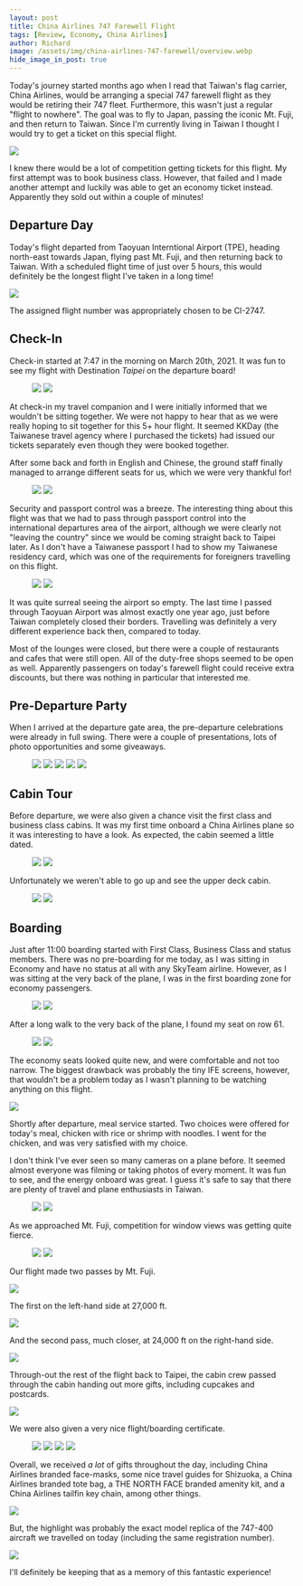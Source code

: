 ```yaml
---
layout: post
title: China Airlines 747 Farewell Flight
tags: [Review, Economy, China Airlines]
author: Richard
image: /assets/img/china-airlines-747-farewell/overview.webp
hide_image_in_post: true
---
```


Today's journey started months ago when I read that Taiwan's flag carrier, China Airlines, would be arranging a special 747 farewell flight as they would be retiring their 747 fleet. Furthermore, this wasn't just a regular "flight to nowhere". The goal was to fly to Japan, passing the iconic Mt. Fuji, and then return to Taiwan. Since I'm currently living in Taiwan I thought I would try to get a ticket on this special flight.

<img src="/assets/img/china-airlines-747-farewell/kkday.png" />

I knew there would be a lot of competition getting tickets for this flight. My first attempt was to book business class. However, that failed and I made another attempt and luckily was able to get an economy ticket instead. Apparently they sold out within a couple of minutes!

## Departure Day

Today's flight departed from Taoyuan Interntional Airport (TPE), heading north-east towards Japan, flying past Mt. Fuji, and then returning back to Taiwan. With a scheduled flight time of just over 5 hours, this would definitely be the longest flight I've taken in a long time!

<img src="/assets/img/china-airlines-747-farewell/flight-map1.png" />

The assigned flight number was appropriately chosen to be CI-2747.

## Check-In

Check-in started at 7:47 in the morning on March 20th, 2021. It was fun to see my flight with Destination *Taipei* on the departure board!

<figure>
  <img src="/assets/img/china-airlines-747-farewell/checkin1.webp" class="half" />
  <img src="/assets/img/china-airlines-747-farewell/checkin2.webp" class="half" />
</figure>

At check-in my travel companion and I were initially informed that we wouldn't be sitting together. We were not happy to hear that as we were really hoping to sit together for this 5+ hour flight. It seemed KKDay (the Taiwanese travel agency where I purchased the tickets) had issued our tickets separately even though they were booked together.

After some back and forth in English and Chinese, the ground staff finally managed to arrange different seats for us, which we were very thankful for!

<figure>
  <img src="/assets/img/china-airlines-747-farewell/boarding-pass.webp" class="half" />
  <img src="/assets/img/china-airlines-747-farewell/checkin4.webp" class="half" />
</figure>

Security and passport control was a breeze. The interesting thing about this flight was that we had to pass through passport control into the international departures area of the airport, although we were clearly not "leaving the country" since we would be coming straight back to Taipei later. As I don't have a Taiwanese passport I had to show my Taiwanese residency card, which was one of the requirements for foreigners travelling on this flight.

<figure>
  <img src="/assets/img/china-airlines-747-farewell/airport.webp" class="half" />
  <img src="/assets/img/china-airlines-747-farewell/checkin3.webp" class="half" />
</figure>

It was quite surreal seeing the airport so empty. The last time I passed through Taoyuan Airport was almost exactly one year ago, just before Taiwan completely closed their borders. Travelling was definitely a very different experience back then, compared to today.

Most of the lounges were closed, but there were a couple of restaurants and cafes that were still open. All of the duty-free shops seemed to be open as well. Apparently passengers on today's farewell flight could receive extra discounts, but there was nothing in particular that interested me.

## Pre-Departure Party

When I arrived at the departure gate area, the pre-departure celebrations were already in full swing. There were a couple of presentations, lots of photo opportunities and some giveaways.

<figure>
  <img src="/assets/img/china-airlines-747-farewell/party2.webp" class="half" />
  <img src="/assets/img/china-airlines-747-farewell/party3.webp" class="half" />
  <img src="/assets/img/china-airlines-747-farewell/party4.webp" class="half" />
  <img src="/assets/img/china-airlines-747-farewell/party5.webp" class="half" />
  <img src="/assets/img/china-airlines-747-farewell/party6.webp" />
</figure>

## Cabin Tour

Before departure, we were also given a chance visit the first class and business class cabins. It was my first time onboard a China Airlines plane so it was interesting to have a look. As expected, the cabin seemed a little dated.

<figure>
  <img src="/assets/img/china-airlines-747-farewell/first-class1.webp" class="half" />
  <img src="/assets/img/china-airlines-747-farewell/first-class2.webp" class="half" />
</figure>

Unfortunately we weren't able to go up and see the upper deck cabin.

<figure>
  <img src="/assets/img/china-airlines-747-farewell/business1.webp" class="half" />
  <img src="/assets/img/china-airlines-747-farewell/business2.webp" class="half" />
</figure>

## Boarding

Just after 11:00 boarding started with First Class, Business Class and status members. There was no pre-boarding for me today, as I was sitting in Economy and have no status at all with any SkyTeam airline. However, as I was sitting at the very back of the plane, I was in the first boarding zone for economy passengers.

<figure>
  <img src="/assets/img/china-airlines-747-farewell/boarding1.webp" class="half" />
  <img src="/assets/img/china-airlines-747-farewell/boarding2.webp" class="half" />
</figure>

After a long walk to the very back of the plane, I found my seat on row 61.

<figure>
  <img src="/assets/img/china-airlines-747-farewell/economy.webp" class="half" />
  <img src="/assets/img/china-airlines-747-farewell/ife.webp" class="half" />
</figure>

The economy seats looked quite new, and were comfortable and not too narrow. The biggest drawback was probably the tiny IFE screens, however, that wouldn't be a problem today as I wasn't planning to be watching anything on this flight.

<img src="/assets/img/china-airlines-747-farewell/meal.webp" class="half" />

Shortly after departure, meal service started. Two choices were offered for today's meal, chicken with rice or shrimp with noodles. I went for the chicken, and was very satisfied with my choice.

I don't think I've ever seen so many cameras on a plane before. It seemed almost everyone was filming or taking photos of every moment. It was fun to see, and the energy onboard was great. I guess it's safe to say that there are plenty of travel and plane enthusiasts in Taiwan.

<figure>
  <img src="/assets/img/china-airlines-747-farewell/cabin1.webp" class="half" />
  <img src="/assets/img/china-airlines-747-farewell/cabin3.webp" class="half" />
</figure>

As we approached Mt. Fuji, competition for window views was getting quite fierce.

<figure>
  <img src="/assets/img/china-airlines-747-farewell/cabin5.webp" class="half" />
  <img src="/assets/img/china-airlines-747-farewell/cabin6.webp" class="half" />
</figure>

Our flight made two passes by Mt. Fuji.

<img src="/assets/img/china-airlines-747-farewell/flight-map2.png" class="half" />

The first on the left-hand side at 27,000 ft.

<img src="/assets/img/china-airlines-747-farewell/cabin7.webp" class="half" />

And the second pass, much closer, at 24,000 ft on the right-hand side.

<img src="/assets/img/china-airlines-747-farewell/cabin8.webp" class="half" />

Through-out the rest of the flight back to Taipei, the cabin crew passed through the cabin handing out more gifts, including cupcakes and postcards.

<img src="/assets/img/china-airlines-747-farewell/goodies1.webp" class="half" />

We were also given a very nice flight/boarding certificate.

<figure>
  <img src="/assets/img/china-airlines-747-farewell/certificate1.webp" class="half" />
  <img src="/assets/img/china-airlines-747-farewell/certificate2.webp" class="half" />
  <img src="/assets/img/china-airlines-747-farewell/certificate3.webp" class="half" />
  <img src="/assets/img/china-airlines-747-farewell/certificate4.webp" class="half" />
</figure>

Overall, we received *a lot* of gifts throughout the day, including China Airlines branded face-masks, some nice travel guides for Shizuoka, a China Airlines branded tote bag, a THE NORTH FACE branded amenity kit, and a China Airlines tailfin key chain, among other things.

<img src="/assets/img/china-airlines-747-farewell/goodies2.webp" class="half" />

But, the highlight was probably the exact model replica of the 747-400 aircraft we travelled on today (including the same registration number).

<img src="/assets/img/china-airlines-747-farewell/goodies3.webp" />

I'll definitely be keeping that as a memory of this fantastic experience!
